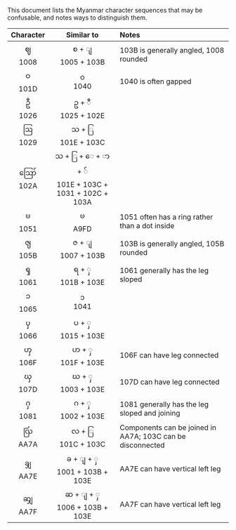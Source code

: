 This document lists the Myanmar character sequences that may be confusable, and notes ways to distinguish them.

| Character |     Similar to    | Notes |
|:---------:|:-----------------:|:-------|
| ဈ <br>1008 | စ + ျ <br>1005 + 103B | 103B is generally angled, 1008 rounded |
| ဝ <br> 101D | ၀ <br> 1040 | 1040 is often gapped |
| ဦ  <br>1026   | ဥ + ီ  <br>1025 + 102E |       |
| ဩ <br>1029   | သ + ြ <br>101E + 103C |       |
| ဪ <br>102A | သ + ြ + ေ + ာ + ် <br> 101E + 103C + 1031 + 102C + 103A |       |
| ၑ <br>1051 | ꧽ <br>A9FD | 1051 often has a ring rather than a dot inside |
| ၛ <br>105B | ဇ + ျ <br>1007 + 103B | 103B is generally angled, 105B rounded |
| ၡ <br>1061 | ရ + ှ <br>101B + 103E | 1061 generally has the leg sloped |
| ၥ <br>1065 | ၁ <br>1041 |
| ၦ <br>1066 | ပ + ှ <br>1015 + 103E |
| ၯ <br>106F | ဟ + ှ <br>101F + 103E | 106F can have leg connected |
| ၰ <br>107D | ဃ + ှ <br>1003 + 103E | 107D can have leg connected |
| ႁ <br>1081 | ဂ + ှ <br>1002 + 103E | 1081 generally has the leg sloped and joining |
| ꩺ <br>AA7A | လ + ြ <br>101C + 103C | Components can be joined in AA7A; 103C can be disconnected |
| ꩾ <br>AA7E | ခ + ျ + ှ <br>1001 + 103B + 103E | AA7E can have vertical left leg |
| ꩿ <br>AA7F | ဆ + ျ + ှ <br>1006 + 103B + 103E | AA7F can have vertical left leg |

